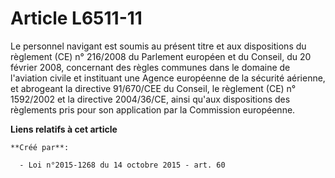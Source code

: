 # Article L6511-11

Le personnel navigant est soumis au présent titre et aux dispositions du règlement (CE) n° 216/2008 du Parlement européen et
du Conseil, du 20 février 2008, concernant des règles communes dans le domaine de l'aviation civile et instituant une Agence
européenne de la sécurité aérienne, et abrogeant la directive 91/670/CEE du Conseil, le règlement (CE) n° 1592/2002 et la
directive 2004/36/CE, ainsi qu'aux dispositions des règlements pris pour son application par la Commission européenne.

**Liens relatifs à cet article**

	**Créé par**:

	  - Loi n°2015-1268 du 14 octobre 2015 - art. 60
